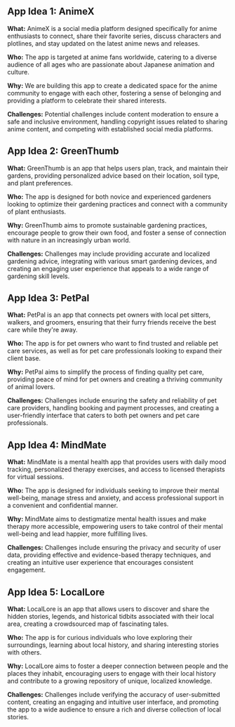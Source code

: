 **App Idea 1: AnimeX**
----------------------

**What:** AnimeX is a social media platform designed specifically for anime enthusiasts to connect, share their favorite series, discuss characters and plotlines, and stay updated on the latest anime news and releases.

**Who:** The app is targeted at anime fans worldwide, catering to a diverse audience of all ages who are passionate about Japanese animation and culture.

**Why:** We are building this app to create a dedicated space for the anime community to engage with each other, fostering a sense of belonging and providing a platform to celebrate their shared interests.

**Challenges:** Potential challenges include content moderation to ensure a safe and inclusive environment, handling copyright issues related to sharing anime content, and competing with established social media platforms.

**App Idea 2: GreenThumb**
--------------------------

**What:** GreenThumb is an app that helps users plan, track, and maintain their gardens, providing personalized advice based on their location, soil type, and plant preferences.

**Who:** The app is designed for both novice and experienced gardeners looking to optimize their gardening practices and connect with a community of plant enthusiasts.

**Why:** GreenThumb aims to promote sustainable gardening practices, encourage people to grow their own food, and foster a sense of connection with nature in an increasingly urban world.

**Challenges:** Challenges may include providing accurate and localized gardening advice, integrating with various smart gardening devices, and creating an engaging user experience that appeals to a wide range of gardening skill levels.

**App Idea 3: PetPal**
---------------------

**What:** PetPal is an app that connects pet owners with local pet sitters, walkers, and groomers, ensuring that their furry friends receive the best care while they're away.

**Who:** The app is for pet owners who want to find trusted and reliable pet care services, as well as for pet care professionals looking to expand their client base.

**Why:** PetPal aims to simplify the process of finding quality pet care, providing peace of mind for pet owners and creating a thriving community of animal lovers.

**Challenges:** Challenges include ensuring the safety and reliability of pet care providers, handling booking and payment processes, and creating a user-friendly interface that caters to both pet owners and pet care professionals.

**App Idea 4: MindMate**
-----------------------

**What:** MindMate is a mental health app that provides users with daily mood tracking, personalized therapy exercises, and access to licensed therapists for virtual sessions.

**Who:** The app is designed for individuals seeking to improve their mental well-being, manage stress and anxiety, and access professional support in a convenient and confidential manner.

**Why:** MindMate aims to destigmatize mental health issues and make therapy more accessible, empowering users to take control of their mental well-being and lead happier, more fulfilling lives.

**Challenges:** Challenges include ensuring the privacy and security of user data, providing effective and evidence-based therapy techniques, and creating an intuitive user experience that encourages consistent engagement.

**App Idea 5: LocalLore**
-------------------------

**What:** LocalLore is an app that allows users to discover and share the hidden stories, legends, and historical tidbits associated with their local area, creating a crowdsourced map of fascinating tales.

**Who:** The app is for curious individuals who love exploring their surroundings, learning about local history, and sharing interesting stories with others.

**Why:** LocalLore aims to foster a deeper connection between people and the places they inhabit, encouraging users to engage with their local history and contribute to a growing repository of unique, localized knowledge.

**Challenges:** Challenges include verifying the accuracy of user-submitted content, creating an engaging and intuitive user interface, and promoting the app to a wide audience to ensure a rich and diverse collection of local stories.